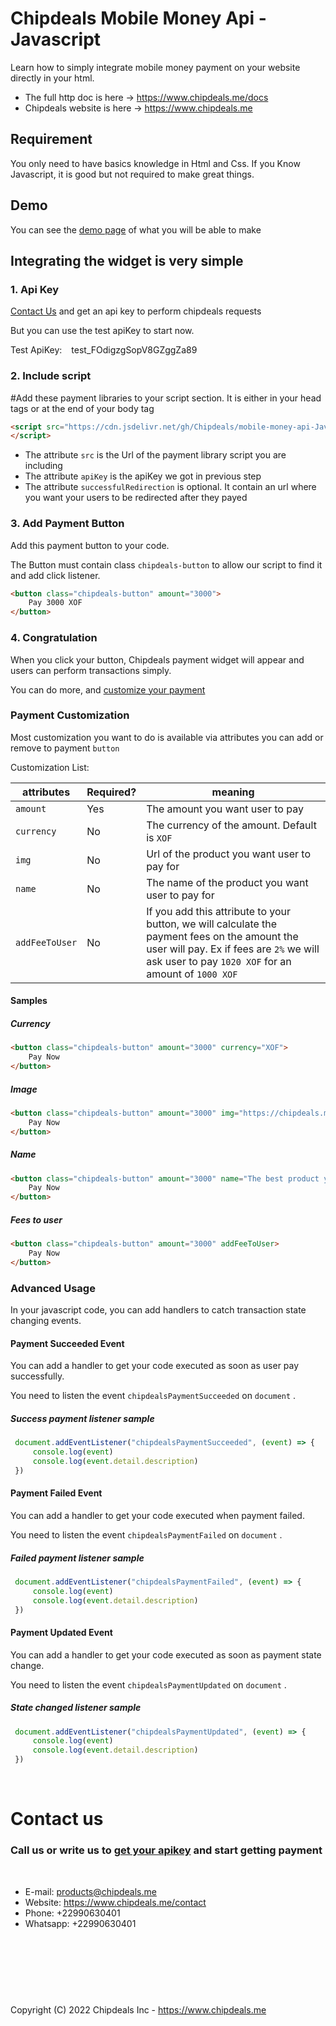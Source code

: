 # Chipdeals Mobile Money Api - Javascript

Learn how to simply integrate mobile money payment on your website directly in your html.

* The full http doc is here -> https://www.chipdeals.me/docs
* Chipdeals website is here -> https://www.chipdeals.me

## Requirement

You only need to have basics knowledge in Html and Css. If you Know Javascript, it is good but not required to make great things.

## Demo

You can see the [demo page](https://rawcdn.githack.com/Chipdeals/mobile-money-api-Javascript/1.4.0/demo/index.html) of what you will be able to make

## Integrating the widget is very simple

### 1. Api Key

[Contact Us](https://www.chipdeals.me/contact) and get an api key to perform chipdeals requests

But you can use the test apiKey to start now.

Test ApiKey: ` ` test_FOdigzgSopV8GZggZa89 ` `

### 2. Include script

#Add these payment libraries to your script section. It is either in your head tags or at the end of your body tag

```html
<script src="https://cdn.jsdelivr.net/gh/Chipdeals/mobile-money-api-Javascript@1.4.0/lib.min.js" apiKey="test_FOdigzgSopV8GZggZa89" successfulRedirection="https://chipdeals.me/mobile-money">
</script>
```

* The attribute ``src`` is the Url of the payment library script you are including
* The attribute ``apiKey`` is the apiKey we got in previous step
* The attribute ``successfulRedirection`` is optional. It contain an url where you want your users to be redirected after they payed

### 3. Add Payment Button

Add this payment button to your code.

The Button must contain class `chipdeals-button` to allow our script to find it and add click listener.

```html
<button class="chipdeals-button" amount="3000">
    Pay 3000 XOF
</button>
```

### 4. Congratulation

When you click your button, Chipdeals payment widget will appear and users can perform transactions simply.

You can do more, and [customize your payment](#customize-payment)

### Payment Customization

Most customization you want to do is available via attributes you can add or remove to payment `button`

Customization List:

|attributes|Required?|meaning|
|---|---|---|
| `amount` | Yes| The amount you want user to pay|
| `currency` | No| The currency of the amount. Default is `XOF` |
| `img` | No| Url of the product you want user to pay for|
| `name` | No| The name of the product you want user to pay for|
| `addFeeToUser` | No| If you add this attribute to your button, we will calculate the payment fees on the amount the user will pay. Ex if fees are `2%` we will ask user to pay `1020 XOF` for an amount of `1000 XOF` |

#### Samples

##### Currency

```html
<button class="chipdeals-button" amount="3000" currency="XOF">
    Pay Now
</button>
```

##### Image

```html
<button class="chipdeals-button" amount="3000" img="https://chipdeals.me/images/icon_chipdeal.png">
    Pay Now
</button>
```

##### Name

```html
<button class="chipdeals-button" amount="3000" name="The best product you can imaginate">
    Pay Now
</button>
```

##### Fees to user

```html
<button class="chipdeals-button" amount="3000" addFeeToUser>
    Pay Now
</button>
```

### Advanced Usage

In your javascript code, you can add handlers to catch transaction state changing events.

#### Payment Succeeded Event

You can add a handler to get your code executed as soon as user pay successfully.

You need to listen the event `chipdealsPaymentSucceeded` on `document` .

##### Success payment listener sample

```javascript
 document.addEventListener("chipdealsPaymentSucceeded", (event) => {
     console.log(event)
     console.log(event.detail.description)
 })
```

#### Payment Failed Event

You can add a handler to get your code executed when payment failed.

You need to listen the event `chipdealsPaymentFailed` on `document` .

##### Failed payment listener sample

```javascript
 document.addEventListener("chipdealsPaymentFailed", (event) => {
     console.log(event)
     console.log(event.detail.description)
 })
```

#### Payment Updated Event

You can add a handler to get your code executed as soon as payment state change.

You need to listen the event `chipdealsPaymentUpdated` on `document` .

##### State changed listener sample

```javascript
 document.addEventListener("chipdealsPaymentUpdated", (event) => {
     console.log(event)
     console.log(event.detail.description)
 })
```


<br/>

# Contact us

### Call us or write us to [get your apikey](https://www.chipdeals.me/contact) and start getting payment

<br/>

- E-mail: products@chipdeals.me
- Website: https://www.chipdeals.me/contact
- Phone: +22990630401
- Whatsapp: +22990630401

<br/>
<br/>
<br/>
<br/>

#
Copyright (C) 2022 Chipdeals Inc - https://www.chipdeals.me

